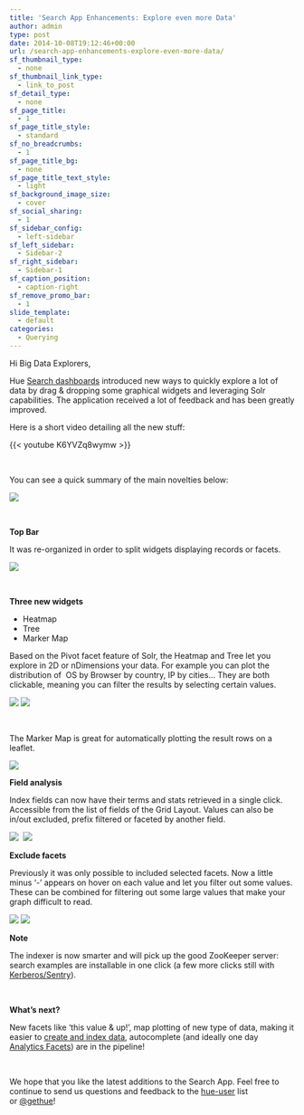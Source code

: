 ```yaml
---
title: 'Search App Enhancements: Explore even more Data'
author: admin
type: post
date: 2014-10-08T19:12:46+00:00
url: /search-app-enhancements-explore-even-more-data/
sf_thumbnail_type:
  - none
sf_thumbnail_link_type:
  - link_to_post
sf_detail_type:
  - none
sf_page_title:
  - 1
sf_page_title_style:
  - standard
sf_no_breadcrumbs:
  - 1
sf_page_title_bg:
  - none
sf_page_title_text_style:
  - light
sf_background_image_size:
  - cover
sf_social_sharing:
  - 1
sf_sidebar_config:
  - left-sidebar
sf_left_sidebar:
  - Sidebar-2
sf_right_sidebar:
  - Sidebar-1
sf_caption_position:
  - caption-right
sf_remove_promo_bar:
  - 1
slide_template:
  - default
categories:
  - Querying
---
```


Hi Big Data Explorers,

Hue [Search dashboards][1] introduced new ways to quickly explore a lot of data by drag & dropping some graphical widgets and leveraging Solr capabilities. The application received a lot of feedback and has been greatly improved.

Here is a short video detailing all the new stuff:

{{< youtube K6YVZq8wymw >}}

&nbsp;

You can see a quick summary of the main novelties below:

[<img src="https://cdn.gethue.com/uploads/2014/10/hue-search-v2.1-1024x596.png"  />][2]

&nbsp;

**Top Bar**

It was re-organized in order to split widgets displaying records or facets.

<img src="https://cdn.gethue.com/uploads/2014/10/hue-bar-1024x64.png" />

&nbsp;

**Three new widgets**

- Heatmap
- Tree
- Marker Map

Based on the Pivot facet feature of Solr, the Heatmap and Tree let you explore in 2D or nDimensions your data. For example you can plot the distribution of  OS by Browser by country, IP by cities… They are both clickable, meaning you can filter the results by selecting certain values.

<img src="https://cdn.gethue.com/uploads/2014/10/hue-heatmap-1024x254.png" />

<img src="https://cdn.gethue.com/uploads/2014/10/hue-tree-1-1024x214.png"  />

&nbsp;

The Marker Map is great for automatically plotting the result rows on a leaflet.

<img src="https://cdn.gethue.com/uploads/2014/10/hue-marker.png" />

**Field analysis**

Index fields can now have their terms and stats retrieved in a single click. Accessible from the list of fields of the Grid Layout. Values can also be in/out excluded, prefix filtered or faceted by another field.

<img class="aligncenter  wp-image-1746" src="https://cdn.gethue.com/uploads/2014/10/hue-analysist-terms.png" />  <img class="aligncenter  wp-image-1745" src="https://cdn.gethue.com/uploads/2014/10/hue-analysis-stats.png" />

**Exclude facets**

Previously it was only possible to included selected facets. Now a little minus ‘-’ appears on hover on each value and let you filter out some values. These can be combined for filtering out some large values that make your graph difficult to read.

<img src="https://cdn.gethue.com/uploads/2014/10/hue-exclude-0.png"  /> <img src="https://cdn.gethue.com/uploads/2014/10/hue-exclude-1.png"  />

**Note**

The indexer is now smarter and will pick up the good ZooKeeper server: search examples are installable in one click (a few more clicks still with [Kerberos/Sentry][3]).

&nbsp;

**What’s next?**

New facets like ‘this value & up!’, map plotting of new type of data, making it easier to [create and index data][4], autocomplete (and ideally one day [Analytics Facets][5]) are in the pipeline!

&nbsp;

We hope that you like the latest additions to the Search App. Feel free to continue to send us questions and feedback to the [hue-user][6] list or [@gethue][7]!

&nbsp;

[1]: https://gethue.com/hadoop-search-dynamic-search-dashboards-with-solr
[2]: https://cdn.gethue.com/uploads/2014/10/hue-search-v2.1.png
[3]: https://gethue.com/hadoop-tutorial-kerberos-security-and-sentry-authorization-for-solr-search-app/
[4]: https://gethue.com/analyse-apache-logs-and-build-your-own-web-analytics-dashboard-with-hadoop-and-solr/
[5]: http://heliosearch.org/solr-facet-functions/
[6]: http://groups.google.com/a/cloudera.org/group/hue-user
[7]: https://twitter.com/gethue
